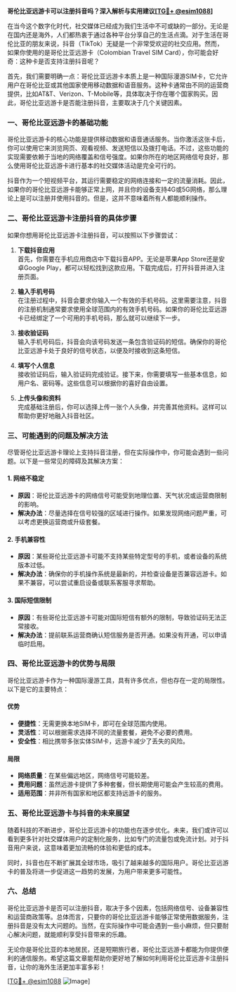 **哥伦比亚远游卡可以注册抖音吗？深入解析与实用建议[[TG💪+ @esim1088](https://t.me/s/esim1088)]**

在当今这个数字化时代，社交媒体已经成为我们生活中不可或缺的一部分。无论是在国内还是海外，人们都热衷于通过各种平台分享自己的生活点滴。对于生活在哥伦比亚的朋友来说，抖音（TikTok）无疑是一个非常受欢迎的社交应用。然而，如果你使用的是哥伦比亚远游卡（Colombian Travel SIM Card），你可能会好奇：这种卡是否支持注册抖音呢？

首先，我们需要明确一点：哥伦比亚远游卡本质上是一种国际漫游SIM卡，它允许用户在哥伦比亚或其他国家使用移动数据和语音服务。这种卡通常由不同的运营商提供，比如AT&T、Verizon、T-Mobile等，具体取决于你在哪个国家购买。因此，哥伦比亚远游卡是否能注册抖音，主要取决于几个关键因素。

### **一、哥伦比亚远游卡的基础功能**

哥伦比亚远游卡的核心功能是提供移动数据和语音通话服务。当你激活这张卡后，你可以使用它来浏览网页、观看视频、发送短信以及拨打电话。不过，这些功能的实现需要依赖于当地的网络覆盖和信号强度。如果你所在的地区网络信号良好，那么使用哥伦比亚远游卡进行基本的社交媒体活动是完全可行的。

抖音作为一个短视频平台，其运行需要稳定的网络连接和一定的流量消耗。因此，如果你的哥伦比亚远游卡能够正常上网，并且你的设备支持4G或5G网络，那么理论上是可以注册并使用抖音的。但是，这并不意味着所有人都能顺利操作。

### **二、哥伦比亚远游卡注册抖音的具体步骤**

如果你想用哥伦比亚远游卡注册抖音，可以按照以下步骤尝试：

1. **下载抖音应用**  
   首先，你需要在手机应用商店中下载抖音APP。无论是苹果App Store还是安卓Google Play，都可以轻松找到这款应用。下载完成后，打开抖音并进入注册页面。

2. **输入手机号码**  
   在注册过程中，抖音会要求你输入一个有效的手机号码。这里需要注意，抖音的注册机制通常要求使用全球范围内的有效手机号码。如果你的哥伦比亚远游卡已经绑定了一个可用的手机号码，那么就可以继续下一步。

3. **接收验证码**  
   输入手机号码后，抖音会向该号码发送一条包含验证码的短信。确保你的哥伦比亚远游卡处于良好的信号状态，以便及时接收到这条短信。

4. **填写个人信息**  
   接收验证码后，输入验证码完成验证。接下来，你需要填写一些基本信息，如用户名、密码等。这些信息可以根据你的喜好自由设置。

5. **上传头像和资料**  
   完成基础注册后，你可以选择上传一张个人头像，并完善其他资料。这样可以帮助你更好地融入抖音社区。

### **三、可能遇到的问题及解决方法**

尽管哥伦比亚远游卡理论上支持抖音注册，但在实际操作中，你可能会遇到一些问题。以下是一些常见的障碍及其解决方案：

#### **1. 网络不稳定**
   - **原因**：哥伦比亚远游卡的网络信号可能受到地理位置、天气状况或运营商限制的影响。
   - **解决办法**：尽量选择在信号较强的区域进行操作。如果发现网络问题严重，可以考虑更换运营商或升级套餐。

#### **2. 手机兼容性**
   - **原因**：某些哥伦比亚远游卡可能不支持某些特定型号的手机，或者设备的系统版本过低。
   - **解决办法**：确保你的手机操作系统是最新的，并检查设备是否兼容远游卡。如果不兼容，可以尝试重启设备或联系客服寻求帮助。

#### **3. 国际短信限制**
   - **原因**：有些哥伦比亚远游卡可能对国际短信有额外的限制，导致验证码无法正常接收。
   - **解决办法**：提前联系运营商确认短信服务是否开通。如果没有开通，可以申请临时启用。

### **四、哥伦比亚远游卡的优势与局限**

哥伦比亚远游卡作为一种国际漫游工具，具有许多优点，但也存在一定的局限性。以下是它的主要特点：

#### **优势**
- **便捷性**：无需更换本地SIM卡，即可在全球范围内使用。
- **灵活性**：可以根据需求选择不同的流量套餐，避免不必要的费用。
- **安全性**：相比携带多张实体SIM卡，远游卡减少了丢失的风险。

#### **局限**
- **网络质量**：在某些偏远地区，网络信号可能较差。
- **费用问题**：虽然远游卡提供了多种套餐，但长期使用可能会产生较高的费用。
- **适用范围**：并非所有国家和地区都支持远游卡的服务。

### **五、哥伦比亚远游卡与抖音的未来展望**

随着科技的不断进步，哥伦比亚远游卡的功能也在逐步优化。未来，我们或许可以看到更多针对社交媒体用户的定制化服务，比如专门的流量包或免流计划。对于抖音用户来说，这意味着更加流畅的体验和更低的成本。

同时，抖音也在不断扩展其全球市场，吸引了越来越多的国际用户。哥伦比亚远游卡的普及将进一步促进这一趋势的发展，为用户带来更多可能性。

### **六、总结**

哥伦比亚远游卡是否可以注册抖音，取决于多个因素，包括网络信号、设备兼容性和运营商政策等。总体而言，只要你的哥伦比亚远游卡能够正常使用数据服务，注册抖音是没有太大问题的。当然，在实际操作中可能会遇到一些小麻烦，但只要耐心解决问题，就能顺利享受抖音带来的乐趣。

无论你是哥伦比亚的本地居民，还是短期旅行者，哥伦比亚远游卡都能为你提供便利的通信服务。希望这篇文章能帮助你更好地了解如何利用哥伦比亚远游卡注册抖音，让你的海外生活更加丰富多彩！

[[TG💪+ @esim1088](https://t.me/s/esim1088) ![Image](https://i.postimg.cc/4NQfJmqS/Snipaste-2025-05-13-00-14-12.png)]
